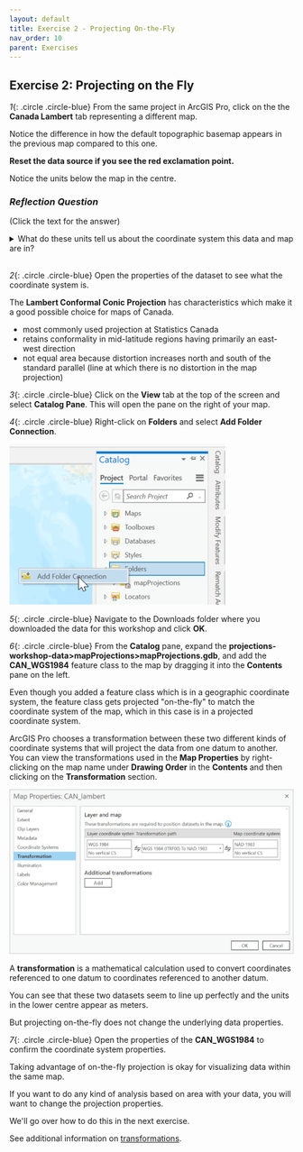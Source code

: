 ```yaml
---
layout: default
title: Exercise 2 - Projecting On-the-Fly
nav_order: 10
parent: Exercises
---
```


## Exercise 2: Projecting on the Fly

*1*{: .circle .circle-blue} From the same project in ArcGIS Pro, click on the the **Canada Lambert** tab representing a different map.

Notice the difference in how the default topographic basemap appears in the previous map compared to this one.

**Reset the data source if you see the red exclamation point.**

Notice the units below the map in the centre.

### *Reflection Question*
(Click the text for the answer)

<details>
<summary>What do these units tell us about the coordinate system this data and map are in?</summary>

<i>When units are in meters, it's a good indication the data is in a projected coordinate system. Data in a geographic coordinate system is usually in decimal degrees.</i>
</details>
<br>

*2*{: .circle .circle-blue} Open the properties of the dataset to see what the coordinate system is.

The **Lambert Conformal Conic Projection** has characteristics which make it a good possible choice for maps of Canada.

- most commonly used projection at Statistics Canada
- retains conformality in mid-latitude regions having primarily an east-west direction
- not equal area because distortion increases north and south of the standard parallel (line at which there is no distortion in the map projection)

*3*{: .circle .circle-blue} Click on the **View** tab at the top of the screen and select **Catalog Pane**. This will open the pane on the right of your map.

*4*{: .circle .circle-blue} Right-click on **Folders** and select **Add Folder Connection**.

![catalogPane.jpg](../images/catalogPane.jpg)

*5*{: .circle .circle-blue} Navigate to the Downloads folder where you downloaded the data for this workshop and click **OK**.

*6*{: .circle .circle-blue} From the **Catalog** pane, expand the **projections-workshop-data>mapProjections>mapProjections.gdb**, and add the **CAN_WGS1984** feature class to the map by dragging it into the **Contents** pane on the left.

Even though you added a feature class which is in a geographic coordinate system, the feature class gets projected "on-the-fly" to match the coordinate system of the map, which in this case is in a projected coordinate system.

ArcGIS Pro chooses a transformation between these two different kinds of coordinate systems that will project the data from one datum to another. You can view the transformations used in the **Map Properties** by right-clicking on the map name under **Drawing Order** in the **Contents** and then clicking on the **Transformation** section.

![transformation.jpg](../images/transformation.jpg)

A **transformation** is a mathematical calculation used to convert coordinates referenced to one datum to coordinates referenced to another datum.

You can see that these two datasets seem to line up perfectly and the units in the lower centre appear as meters.

But projecting on-the-fly does not change the underlying data properties.

*7*{: .circle .circle-blue} Open the properties of the **CAN_WGS1984** to confirm the coordinate system properties.

Taking advantage of on-the-fly projection is okay for visualizing data within the same map.

If you want to do any kind of analysis based on area with your data, you will want to change the projection properties.

We'll go over how to do this in the next exercise.

See additional information on [transformations](https://www.esri.com/arcgis-blog/products/product/mapping/about-geographic-transformations-and-how-to-choose-the-right-one/).
